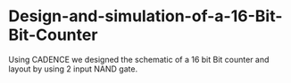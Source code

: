 # Design-and-simulation-of-a-16-Bit-Bit-Counter
Using CADENCE we designed the schematic of a 16 bit Bit counter and layout by using 2 input NAND gate.
